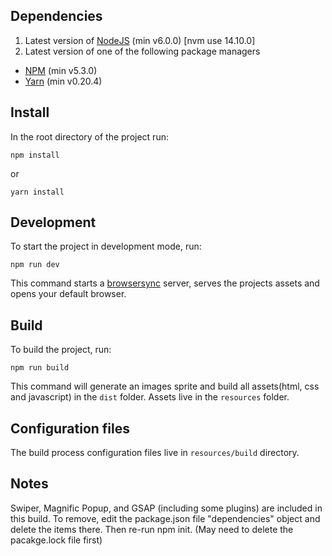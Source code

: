 ## Dependencies
1. Latest version of [NodeJS](http://nodejs.org/) (min v6.0.0) [nvm use 14.10.0]
2. Latest version of one of the following package managers

- [NPM](https://www.npmjs.com/) (min v5.3.0)
- [Yarn](https://yarnpkg.com/) (min v0.20.4)

## Install
In the root directory of the project run:

```
npm install
```

or

```
yarn install
```

## Development
To start the project in development mode, run:

```
npm run dev
```

This command starts a [browsersync](https://browsersync.io/) server, serves the projects assets and opens your default browser. 

## Build
To build the project, run:

```
npm run build
```

This command will generate an images sprite and build all assets(html, css and javascript) in the `dist` folder. Assets live in the `resources` folder. 

## Configuration files
The build process configuration files live in `resources/build` directory. 


## Notes
Swiper, Magnific Popup, and GSAP (including some plugins) are included in this build. To remove, edit the package.json file "dependencies" object and delete the items there. Then re-run npm init. (May need to delete the pacakge.lock file first)

